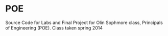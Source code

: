POE
===

Source Code for Labs and Final Project for Olin Sophmore class, Principals of Engineering (POE). Class taken spring 2014
